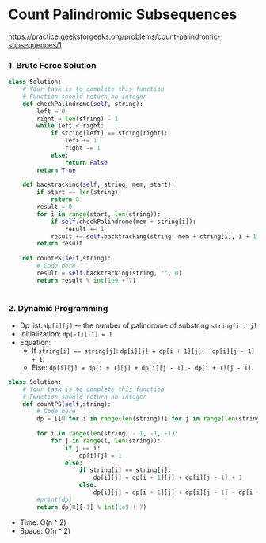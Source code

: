 # Count Palindromic Subsequences

https://practice.geeksforgeeks.org/problems/count-palindromic-subsequences/1

### 1. Brute Force Solution
```python
class Solution:
    # Your task is to complete this function
    # Function should return an integer
    def checkPalindrome(self, string):
        left = 0
        right = len(string) - 1
        while left < right:
            if string[left] == string[right]:
                left += 1
                right -= 1
            else:
                return False
        return True
        
    def backtracking(self, string, mem, start):
        if start == len(string):
            return 0
        result = 0
        for i in range(start, len(string)):
            if self.checkPalindrome(mem + string[i]):
                result += 1
            result += self.backtracking(string, mem + string[i], i + 1)
        return result
        
    def countPS(self,string):
        # Code here
        result = self.backtracking(string, "", 0)
        return result % int(1e9 + 7)
                
```

### 2. Dynamic Programming

* Dp list: `dp[i][j]` -- the number of palindrome of substring `string[i : j]`
* Initialization: `dp[-1][-1] = 1`
* Equation:
  * If `string[i] == string[j]`: `dp[i][j] = dp[i + 1][j] + dp[i][j - 1] + 1`.
  * Else: `dp[i][j] = dp[i + 1][j] + dp[i][j - 1] - dp[i + 1][j - 1]`.

```python
class Solution:
    # Your task is to complete this function
    # Function should return an integer
    def countPS(self,string):
        # Code here
        dp = [[0 for i in range(len(string))] for j in range(len(string))]
        
        for i in range(len(string) - 1, -1, -1):
            for j in range(i, len(string)):
                if j == i:
                    dp[i][j] = 1
                else:
                    if string[i] == string[j]:
                        dp[i][j] = dp[i + 1][j] + dp[i][j - 1] + 1
                    else:
                        dp[i][j] = dp[i + 1][j] + dp[i][j - 1] - dp[i + 1][j - 1]
        #print(dp)
        return dp[0][-1] % int(1e9 + 7)
```
* Time: O(n ^ 2)
* Space: O(n ^ 2)
